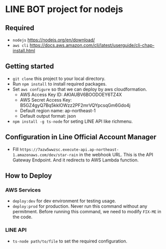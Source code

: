 # LINE BOT project for nodejs

## Required

- `nodejs` https://nodejs.org/en/download/
- `aws cli` https://docs.aws.amazon.com/cli/latest/userguide/cli-chap-install.html

## Getting started

- `git clone` this project to your local directory.
- Run `npm install` to install required packages.
- Set `aws configure` so that we can deploy by aws cloudformation.
  - AWS Access Key ID: AKIAUBV6BOODOEY6TZ4X
  - AWS Secret Access Key: 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
  - Default region name: ap-northeast-1
  - Default output format: json
- `npm install -g ts-node` for seting LINE API like richmenu.

## Configuration in Line Official Account Manager

- Fill `https://7azw5wwzsc.execute-api.ap-northeast-1.amazonaws.com/dev/star-rain` in the webhook URL.
  This is the API Gateway Endpoint. And it redirects to AWS Lambda function.

## How to Deploy

### AWS Services

- `deploy:dev` for dev environment for testing usage.
- `deploy:prod` for production. Never run this command without any permitment. Before running this command, we need to modify `FIX-ME` in the code.

### LINE API

- `ts-node path/to/file` to set the required configuration.
